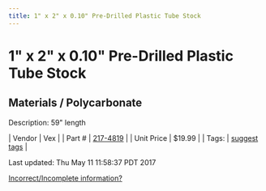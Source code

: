 ```yaml
---
title: 1" x 2" x 0.10" Pre-Drilled Plastic Tube Stock
---
```


# 1" x 2" x 0.10" Pre-Drilled Plastic Tube Stock
## Materials / Polycarbonate
Description: 	59" length 

| Vendor | Vex | 
| Part # | [217-4819](http://www.vexrobotics.com/vexpro/versaframe/versaframestock.html) | 
| Unit Price | $19.99 | 
| Tags: | [suggest tags](https://docs.google.com/forms/d/e/1FAIpQLSeWyY8v3RgOty-MyWmh9U0iivNYN_molChYyS-0U-o-kOAv_g/viewform) | 

Last updated: Thu May 11 11:58:37 PDT 2017

 [Incorrect/Incomplete information?](https://docs.google.com/forms/d/e/1FAIpQLSeWyY8v3RgOty-MyWmh9U0iivNYN_molChYyS-0U-o-kOAv_g/viewform)